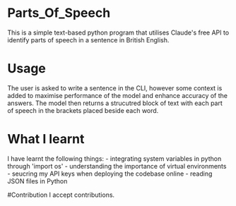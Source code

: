 # Parts_Of_Speech

This is a simple text-based python program that utilises Claude's free API to identify parts of speech in a sentence in British English. 

# Usage

The user is asked to write a sentence in the CLI, however some context is added to maximise performance of the model and enhance accuracy of the answers. The model then returns a strucutred block of text with each part of speech in the brackets placed beside each word.

# What I learnt
I have learnt the following things:
	- integrating system variables in python through 'import os'
	- understanding the importance of virtual environments
	- seucring my API keys when deploying the codebase online
	- reading JSON files in Python
 

#Contribution
I accept contributions. 
